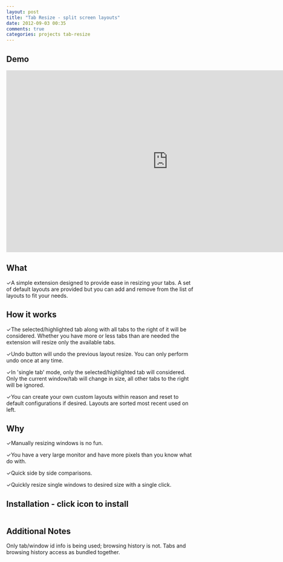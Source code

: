 ```yaml
---
layout: post
title: "Tab Resize - split screen layouts"
date: 2012-09-03 00:35
comments: true
categories: projects tab-resize
---
```

Demo
----
<iframe width="853" height="480" src="http://www.youtube.com/embed/SD3hrdxn3QU" frameborder="0" allowfullscreen></iframe>

What
--------
✓A simple extension designed to provide ease in resizing your tabs. A set of default layouts are provided but you can add and remove from the list of layouts to fit your needs.

How it works
-------------------
✓The selected/highlighted tab along with all tabs to the right of it will be considered. Whether you have more or less tabs than are needed the extension will resize only the available tabs.

✓Undo button will undo the previous layout resize. You can only perform undo once at any time.

✓In 'single tab' mode, only the selected/highlighted tab will considered. Only the current window/tab will change in size, all other tabs to the right will be ignored.

✓You can create your own custom layouts within reason and reset to default configurations if desired. Layouts are sorted most recent used on left.

Why
-------
✓Manually resizing windows is no fun.

✓You have a very large monitor and have more pixels than you know what do with.

✓Quick side by side comparisons.

✓Quickly resize single windows to desired size with a single click.

Installation - click icon to install
------------
<div class="install-wrapper">
    <img onclick="chrome.webstore.install()" id="install-button"></img>
    <h4 id="installed-message" style="display: none;">Already Installed. =)</h4>
</div>
<script>
$('head').append('<link rel="chrome-webstore-item" href="https://chrome.google.com/webstore/detail/bkpenclhmiealbebdopglffmfdiilejc">');
if (chrome.app.isInstalled) {
  $('#install-button').hide();
  $('#installed-message').show();
}
</script>

Additional Notes
------------------------
Only tab/window id info is being used; browsing history is not. Tabs and browsing history access as bundled together.
